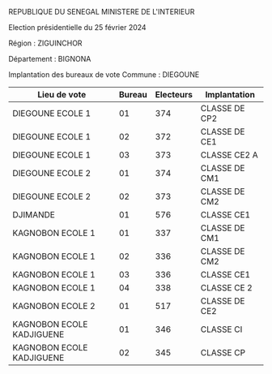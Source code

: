 REPUBLIQUE DU SENEGAL MINISTERE DE L'INTERIEUR

Election présidentielle du 25 février 2024

Région : ZIGUINCHOR

Département : BIGNONA

Implantation des bureaux de vote Commune : DIEGOUNE

| Lieu de vote | Bureau | Electeurs | Implantation |
| - | - | - | - |
| DIEGOUNE ECOLE 1 | 01 | 374 | CLASSE DE CP2 |
| DIEGOUNE ECOLE 1 | 02 | 372 | CLASSE DE CE1 |
| DIEGOUNE ECOLE 1 | 03 | 373 | CLASSE CE2 A |
| DIEGOUNE ECOLE 2 | 01 | 374 | CLASSE DE CM1 |
| DIEGOUNE ECOLE 2 | 02 | 373 | CLASSE DE CM2 |
| DJIMANDE | 01 | 576 | CLASSE CE1 |
| KAGNOBON ECOLE 1 | 01 | 337 | CLASSE DE CM1 |
| KAGNOBON ECOLE 1 | 02 | 336 | CLASSE DE CM2 |
| KAGNOBON ECOLE 1 | 03 | 336 | CLASSE CE1 |
| KAGNOBON ECOLE 1 | 04 | 338 | CLASSE CE 2 |
| KAGNOBON ECOLE 2 | 01 | 517 | CLASSE DE CE2 |
| KAGNOBON ECOLE KADJIGUENE | 01 | 346 | CLASSE CI |
| KAGNOBON ECOLE KADJIGUENE | 02 | 345 | CLASSE CP |

<!-- PageNumber="5/23" -->
